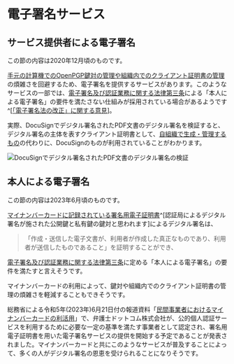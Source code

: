 # 電子署名サービス

## サービス提供者による電子署名
この節の内容は2020年12月頃のものです。

[手元の計算機でのOpenPGP鍵対の管理や組織内でのクライアント証明書の管理](../OpenPGP/wot.html)の煩雑さを回避するため、電子署名を提供するサービスがあります。このようなサービスの一部では、[電子署名及び認証業務に関する法律第三条](../laws/#電子署名及び認証業務に関する法律)による「本人による電子署名」の要件を満たさない仕組みが採用されている場合があるようです^[[「電子署名法の改正」に関する意見](https://holmes.my.salesforce.com/sfc/p/?fbclid=IwAR2Lq3RGj6M2XNUf1G15OtyqJwiimX8uk-v0u2pR1vx3325YHR7ogoRc9Ew#7F000002aD7F/a/7F0000009j68/re5ng_y5dcWytTEUJ5bQoNW3TZ8ye770bk_uZQ_IZ.A)]。

実際、DocuSignでデジタル署名されたPDF文書のデジタル署名を検証すると、デジタル署名の主体を表すクライアント証明書として、[自組織で生成・管理するもの](../misc/libreOffice.html#クライアント証明書)の代わりに、DocuSignのものが利用されていることがわかります。

![DocuSignでデジタル署名されたPDF文書のデジタル署名の検証](/acrobat-reader-docusign-sign.png)

## 本人による電子署名
この節の内容は2023年6月頃のものです。

[マイナンバーカードに記録されている署名用電子証明書](https://faq.myna.go.jp/faq/show/2703?category_id=13&site_domain=default)^[認証局によるデジタル署名が施された公開鍵と私有鍵の鍵対と思われます]によるデジタル署名は、

> 「作成・送信した電子文書が、利用者が作成した真正なものであり、利用者が送信したものであること」を証明することができ、

[電子署名及び認証業務に関する法律第三条](../laws/#電子署名及び認証業務に関する法律)に定める「本人による電子署名」の要件を満たすと言えそうです。

マイナンバーカードの利用によって、鍵対や組織内でのクライアント証明書の管理の煩雑さを軽減することもできそうです。

総務省による令和5年(2023年)6月21日付の報道資料「[民間事業者におけるマイナンバーカードの利活用](https://www.soumu.go.jp/menu_news/s-news/01gyosei02_02000287.html)」で、弁護士ドットコム株式会社が、公的個人認証サービスを利用するために必要な一定の基準を満たす事業者として認定され、署名用電子証明書を用いた電子署名サービスの提供を開始する予定であることが発表されました。マイナンバーカードと共にこのようなサービスが普及することによって、多くの人がデジタル署名の恩恵を受けられることになりそうです。
